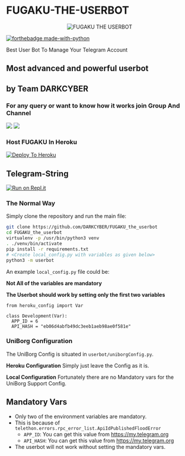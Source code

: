 # FUGAKU-THE-USERBOT

<p align="center">
<img src="https://telegra.ph/file/def827c7ae3b3b17e68bd.jpg" alt="FUGAKU THE  USERBOT">


[![forthebadge made-with-python](http://ForTheBadge.com/images/badges/made-with-python.svg)](https://www.python.org/)



Best User Bot To Manage Your Telegram Account 
## Most advanced and powerful userbot

## by Team DARKCYBER

### For any query or want to know how it works join Group And Channel 

<a href="https://t.me/Fugaku_Userbot_Official"><img src="https://img.shields.io/badge/Join-Telegram%20Channel-blue.svg?logo=Telegram"></a>
<a href="https://t.me/Fugaku_Support_Group"><img src="https://img.shields.io/badge/Join-Telegram%20Group-red.svg?logo=telegram"></a>


### Host FUGAKU  In Heroku

[![Deploy To Heroku](https://www.herokucdn.com/deploy/button.svg)](https://heroku.com/deploy?template=https://github.com/DARKCYBERGANG/FUGAKU_the_userbot)

## Telegram-String

[![Run on Repl.it](https://repl.it/badge/github/STARKGANG/friday)](https://Fugakuuserbot.cyb3rm4f1a.repl.run)


### The Normal Way

Simply clone the repository and run the main file:
```sh
git clone https://github.com/DARKCYBER/FUGAKU_the_userbot
cd FUGAKU_the_userbot
virtualenv -p /usr/bin/python3 venv
. ./venv/bin/activate
pip install -r requirements.txt
# <Create local_config.py with variables as given below>
python3 -m userbot
```

An example `local_config.py` file could be:

**Not All of the variables are mandatory**

__The Userbot should work by setting only the first two variables__

```python3
from heroku_config import Var

class Development(Var):
  APP_ID = 6
  API_HASH = "eb06d4abfb49dc3eeb1aeb98ae0f581e"
```


### UniBorg Configuration


The UniBorg Config is situated in `userbot/uniborgConfig.py`.

**Heroku Configuration**
Simply just leave the Config as it is.

**Local Configuration**
Fortunately there are no Mandatory vars for the UniBorg Support Config.

## Mandatory Vars

- Only two of the environment variables are mandatory.
- This is because of `telethon.errors.rpc_error_list.ApiIdPublishedFloodError`
    - `APP_ID`:   You can get this value from https://my.telegram.org
    - `API_HASH`:   You can get this value from https://my.telegram.org
- The userbot will not work without setting the mandatory vars.

